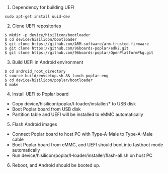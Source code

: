 1. Dependency for building UEFI

```
sudo apt-get install uuid-dev
```

2. Clone UEFI repositories

```
$ mkdir -p device/hisilicon/bootloader
$ cd device/hisilicon/bootloader
$ git clone https://github.com/ARM-software/arm-trusted-firmware
$ git clone https://github.com/96boards-poplar/edk2.git
$ git clone https://github.com/96boards-poplar/OpenPlatformPkg.git
```

3. Build UEFI in Android environment

```
$ cd android_root_directory
$ source build/envsetup.sh && lunch poplar-eng
$ cd device/hisilicon/poplar/bootloader
$ make
```

4. Install UEFI to Poplar board

- Copy device/hisilicon/poplar/l-loader/installer/* to USB disk
- Boot Poplar board from USB disk
- Partition table and UEFI will be installed to eMMC automatically

5. Flash Android images

- Connect Poplar board to host PC with Type-A-Male to Type-A-Male cable
- Boot Poplar board from eMMC, and UEFI should boot into fastboot mode
automatically
- Run device/hisilicon/poplar/l-loader/installer/flash-all.sh on host PC

6. Reboot, and Android should be booted up.